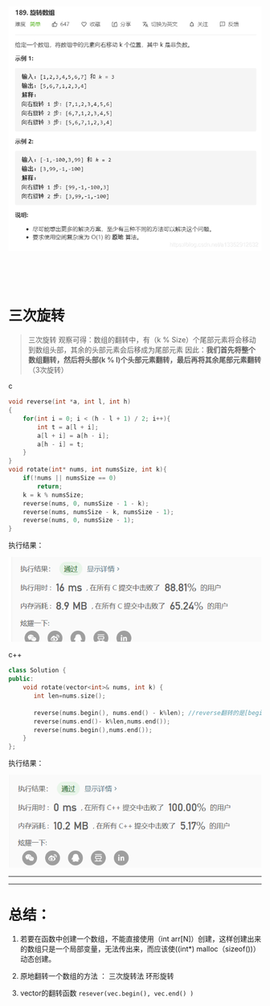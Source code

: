 ![](https://github.com/fang0jun/myLeetCode/blob/master/images/2020080809203585.png)

<br/><br/><br/>


# 三次旋转
> 三次旋转
> 观察可得：数组的翻转中，有（k % Size）个尾部元素将会移动到数组头部，其余的头部元素会后移成为尾部元素
> 因此：**我们首先将整个数组翻转，然后将头部(k % l)个头部元素翻转，最后再将其余尾部元素翻转** （3次旋转）

c
```c
void reverse(int *a, int l, int h)
{
    for(int i = 0; i < (h - l + 1) / 2; i++){
        int t = a[l + i];
        a[l + i] = a[h - i];
        a[h - i] = t;
    }
}
void rotate(int* nums, int numsSize, int k){
    if(!nums || numsSize == 0)
        return;
    k = k % numsSize;
    reverse(nums, 0, numsSize - 1 - k);
    reverse(nums, numsSize - k, numsSize - 1);
    reverse(nums, 0, numsSize - 1);
}
```
执行结果：

![](https://github.com/fang0jun/myLeetCode/blob/master/images/20200121234906454.png)

c++

```cpp
class Solution {
public:
    void rotate(vector<int>& nums, int k) {
       int len=nums.size();

       reverse(nums.begin(), nums.end() - k%len); //reverse翻转的是[begin,end)区间
       reverse(nums.end()- k%len,nums.end());
       reverse(nums.begin(),nums.end());
    }
};

```
执行结果：

![](https://github.com/fang0jun/myLeetCode/blob/master/images/20200121233800289.png)

----------

--------------------------------
# 总结：
1. 若要在函数中创建一个数组，不能直接使用（int arr[N]）创建，这样创建出来的数组只是一个局部变量，无法传出来，而应该使((int*) malloc（sizeof())）动态创建。

2. 原地翻转一个数组的方法 ： 三次旋转法 环形旋转

3. vector的翻转函数 `resever(vec.begin(), vec.end() )`